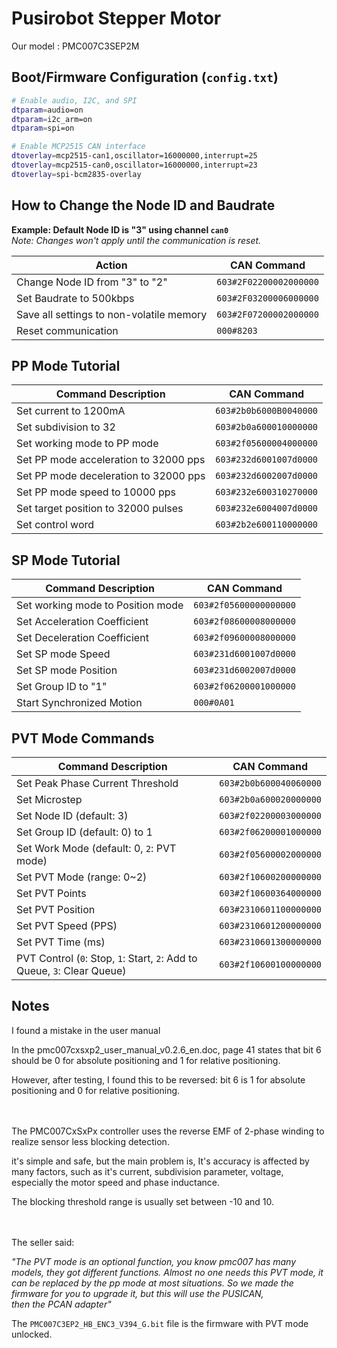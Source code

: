 # Pusirobot Stepper Motor

Our model : PMC007C3SEP2M


## Boot/Firmware Configuration (`config.txt`)

```bash
# Enable audio, I2C, and SPI
dtparam=audio=on
dtparam=i2c_arm=on
dtparam=spi=on

# Enable MCP2515 CAN interface
dtoverlay=mcp2515-can1,oscillator=16000000,interrupt=25
dtoverlay=mcp2515-can0,oscillator=16000000,interrupt=23
dtoverlay=spi-bcm2835-overlay
```



## How to Change the Node ID and Baudrate

**Example: Default Node ID is "3" using channel `can0`**  
*Note: Changes won't apply until the communication is reset.*

| Action                                      | CAN Command                        |
|--------------------------------------------|-----------------------------------|
| Change Node ID from "3" to "2"              | `603#2F02200002000000`             |
| Set Baudrate to 500kbps                     | `603#2F03200006000000`             |
| Save all settings to non-volatile memory    | `603#2F07200002000000`             |
| Reset communication                         | `000#8203`                         |

## PP Mode Tutorial

| Command Description               | CAN Command                        |
|----------------------------------|-----------------------------------|
| Set current to 1200mA             | `603#2b0b6000B0040000`             |
| Set subdivision to 32             | `603#2b0a600010000000`             |
| Set working mode to PP mode       | `603#2f05600004000000`             |
| Set PP mode acceleration to 32000 pps | `603#232d6001007d0000`         |
| Set PP mode deceleration to 32000 pps | `603#232d6002007d0000`         |
| Set PP mode speed to 10000 pps    | `603#232e600310270000`             |
| Set target position to 32000 pulses| `603#232e6004007d0000`             |
| Set control word                  | `603#2b2e600110000000`             |


## SP Mode Tutorial

| Command Description               | CAN Command                        |
|----------------------------------|-----------------------------------|
| Set working mode to Position mode | `603#2f05600000000000`             |
| Set Acceleration Coefficient      | `603#2f08600008000000`             |
| Set Deceleration Coefficient      | `603#2f09600008000000`             |
| Set SP mode Speed| `603#231d6001007d0000`             |
| Set SP mode Position | `603#231d6002007d0000`         |
| Set Group ID to "1"                     | `603#2f06200001000000`             |
| Start Synchronized Motion         | `000#0A01`                         |

## PVT Mode Commands

| Command Description                        | CAN Command                        |
|-------------------------------------------|-----------------------------------|
| Set Peak Phase Current Threshold           | `603#2b0b600040060000`             |
| Set Microstep                              | `603#2b0a600020000000`             |
| Set Node ID (default: 3)                   | `603#2f02200003000000`             |
| Set Group ID (default: 0) to 1             | `603#2f06200001000000`             |
| Set Work Mode (default: 0, `2`: PVT mode)  | `603#2f05600002000000`             |
| Set PVT Mode (range: 0~2)                  | `603#2f10600200000000`             |
| Set PVT Points                             | `603#2f10600364000000`             |
| Set PVT Position                           | `603#2310601100000000`             |
| Set PVT Speed (PPS)                        | `603#2310601200000000`             |
| Set PVT Time (ms)                          | `603#2310601300000000`             |
| PVT Control (`0`: Stop, `1`: Start, `2`: Add to Queue, `3`: Clear Queue) | `603#2f10600100000000` |

## Notes
I found a mistake in the user manual

In the pmc007cxsxp2_user_manual_v0.2.6_en.doc, page 41 states that bit 6 should be 0 for absolute positioning and 1 for relative positioning.

However, after testing, I found this to be reversed: bit 6 is 1 for absolute positioning and 0 for relative positioning.

<br><br>
The PMC007CxSxPx controller uses the reverse EMF of 2-phase winding to realize 
sensor less blocking detection.

it's simple and safe, but the main problem is, It's accuracy is affected by many factors, such as it's current, subdivision parameter, voltage, especially the motor speed and phase inductance.


The blocking threshold range is usually set between -10 and 10.

<br><br>
The seller said:

*"The PVT mode is an optional function, you know pmc007 has many models, they got different functions. Almost no one needs this PVT mode, it can be replaced by the pp mode at most situations. So we made the firmware for you to upgrade it, but this will use the PUSICAN, then the PCAN adapter"*

The `PMC007C3EP2_HB_ENC3_V394_G.bit` file is the firmware with PVT mode unlocked.